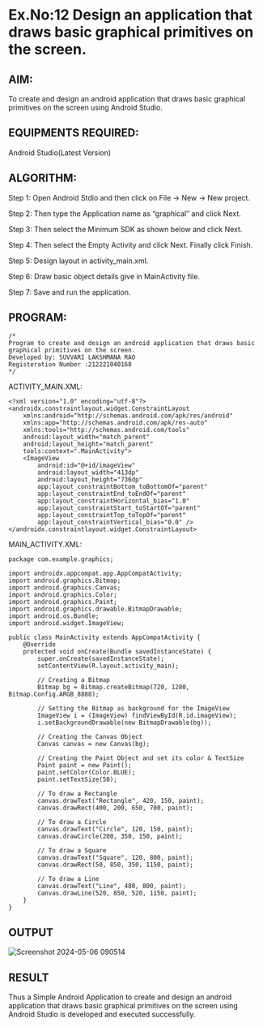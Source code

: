 
# Ex.No:12 Design an application that draws basic graphical primitives on the screen.


## AIM:

To create and design an android application that draws basic graphical primitives on the screen using Android Studio.

## EQUIPMENTS REQUIRED:

Android Studio(Latest Version)

## ALGORITHM:

Step 1: Open Android Stdio and then click on File -> New -> New project.

Step 2: Then type the Application name as “graphical″ and click Next. 

Step 3: Then select the Minimum SDK as shown below and click Next.

Step 4: Then select the Empty Activity and click Next. Finally click Finish.

Step 5: Design layout in activity_main.xml.

Step 6: Draw basic object details give in MainActivity file.

Step 7: Save and run the application.

## PROGRAM:
```
/*
Program to create and design an android application that draws basic graphical primitives on the screen.
Developed by: SUVVARI LAKSHMANA RAO
Registeration Number :212221040168
*/
```
ACTIVITY_MAIN.XML:
```
<?xml version="1.0" encoding="utf-8"?>
<androidx.constraintlayout.widget.ConstraintLayout
    xmlns:android="http://schemas.android.com/apk/res/android"
    xmlns:app="http://schemas.android.com/apk/res-auto"
    xmlns:tools="http://schemas.android.com/tools"
    android:layout_width="match_parent"
    android:layout_height="match_parent"
    tools:context=".MainActivity">
    <ImageView
        android:id="@+id/imageView"
        android:layout_width="413dp"
        android:layout_height="736dp"
        app:layout_constraintBottom_toBottomOf="parent"
        app:layout_constraintEnd_toEndOf="parent"
        app:layout_constraintHorizontal_bias="1.0"
        app:layout_constraintStart_toStartOf="parent"
        app:layout_constraintTop_toTopOf="parent"
        app:layout_constraintVertical_bias="0.0" />
</androidx.constraintlayout.widget.ConstraintLayout>
```
MAIN_ACTIVITY.XML:
```
package com.example.graphics;

import androidx.appcompat.app.AppCompatActivity;
import android.graphics.Bitmap;
import android.graphics.Canvas;
import android.graphics.Color;
import android.graphics.Paint;
import android.graphics.drawable.BitmapDrawable;
import android.os.Bundle;
import android.widget.ImageView;

public class MainActivity extends AppCompatActivity {
    @Override
    protected void onCreate(Bundle savedInstanceState) {
        super.onCreate(savedInstanceState);
        setContentView(R.layout.activity_main);

        // Creating a Bitmap
        Bitmap bg = Bitmap.createBitmap(720, 1280, Bitmap.Config.ARGB_8888);

        // Setting the Bitmap as background for the ImageView
        ImageView i = (ImageView) findViewById(R.id.imageView);
        i.setBackgroundDrawable(new BitmapDrawable(bg));

        // Creating the Canvas Object
        Canvas canvas = new Canvas(bg);

        // Creating the Paint Object and set its color & TextSize
        Paint paint = new Paint();
        paint.setColor(Color.BLUE);
        paint.setTextSize(50);

        // To draw a Rectangle
        canvas.drawText("Rectangle", 420, 150, paint);
        canvas.drawRect(400, 200, 650, 700, paint);

        // To draw a Circle
        canvas.drawText("Circle", 120, 150, paint);
        canvas.drawCircle(200, 350, 150, paint);

        // To draw a Square
        canvas.drawText("Square", 120, 800, paint);
        canvas.drawRect(50, 850, 350, 1150, paint);

        // To draw a Line
        canvas.drawText("Line", 480, 800, paint);
        canvas.drawLine(520, 850, 520, 1150, paint);
    }
}
```

## OUTPUT
![Screenshot 2024-05-06 090514](https://github.com/21005291/graphicsinandroid/assets/112933167/10f6e369-547d-4871-b885-b06fc77e346b)

## RESULT
Thus a Simple Android Application to create and design an android application that draws basic graphical primitives on the screen using Android Studio is developed and executed successfully.
